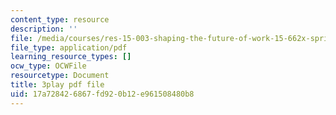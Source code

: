 ```yaml
---
content_type: resource
description: ''
file: /media/courses/res-15-003-shaping-the-future-of-work-15-662x-spring-2016/17a728426867fd920b12e961508480b8_Gr_MZYzAWGI.pdf
file_type: application/pdf
learning_resource_types: []
ocw_type: OCWFile
resourcetype: Document
title: 3play pdf file
uid: 17a72842-6867-fd92-0b12-e961508480b8
---
```

